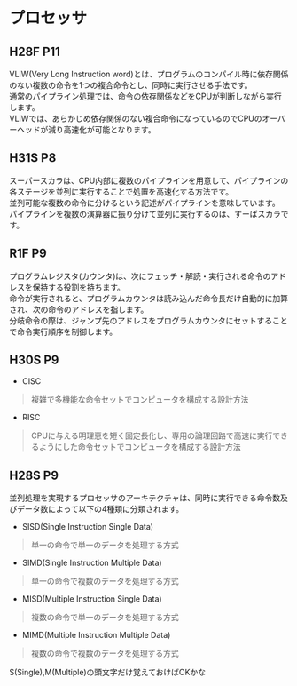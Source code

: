# プロセッサ
## H28F P11
VLIW(Very Long Instruction word)とは、プログラムのコンパイル時に依存関係のない複数の命令を1つの複合命令とし、同時に実行させる手法です。  
通常のパイプライン処理では、命令の依存関係などをCPUが判断しながら実行します。  
VLIWでは、あらかじめ依存関係のない複合命令になっているのでCPUのオーバーヘッドが減り高速化が可能となります。

## H31S P8
スーパースカラは、CPU内部に複数のパイプラインを用意して、パイプラインの各ステージを並列に実行することで処置を高速化する方法です。  
並列可能な複数の命令に分けるという記述がパイプラインを意味しています。  
パイプラインを複数の演算器に振り分けて並列に実行するのは、すーぱスカラです。

## R1F P9
プログラムレジスタ(カウンタ)は、次にフェッチ・解読・実行される命令のアドレスを保持する役割を持ちます。  
命令が実行されると、プログラムカウンタは読み込んだ命令長だけ自動的に加算され、次の命令のアドレスを指します。  
分岐命令の際は、ジャンプ先のアドレスをプログラムカウンタにセットすることで命令実行順序を制御します。

## H30S P9
- CISC
> 複雑で多機能な命令セットでコンピュータを構成する設計方法
- RISC
> CPUに与える明理恵を短く固定長化し、専用の論理回路で高速に実行できるようにした命令セットでコンピュータを構成する設計方法

## H28S P9
並列処理を実現するプロセッサのアーキテクチャは、同時に実行できる命令数及びデータ数によって以下の4種類に分類されます。
- SISD(Single Instruction Single Data)
> 単一の命令で単一のデータを処理する方式
- SIMD(Single Instruction Multiple Data)
> 単一の命令で複数のデータを処理する方式
- MISD(Multiple Instruction Single Data)
> 複数の命令で単一のデータを処理する方式
- MIMD(Multiple Instruction Multiple Data)
> 複数の命令で複数のデータを処理する方式

S(Single),M(Multiple)の頭文字だけ覚えておけばOKかな
